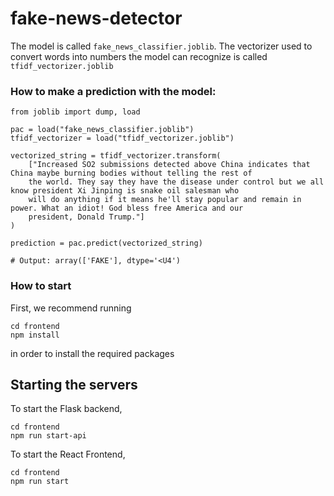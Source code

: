 # fake-news-detector

The model is called `fake_news_classifier.joblib`. The vectorizer used to convert words into numbers the model can recognize is called `tfidf_vectorizer.joblib`

### How to make a prediction with the model:

```
from joblib import dump, load

pac = load("fake_news_classifier.joblib")
tfidf_vectorizer = load("tfidf_vectorizer.joblib")

vectorized_string = tfidf_vectorizer.transform(
    ["Increased SO2 submissions detected above China indicates that China maybe burning bodies without telling the rest of 
    the world. They say they have the disease under control but we all know president Xi Jinping is snake oil salesman who
    will do anything if it means he'll stay popular and remain in power. What an idiot! God bless free America and our
    president, Donald Trump."]
)

prediction = pac.predict(vectorized_string)

# Output: array(['FAKE'], dtype='<U4')
```

### How to start

First, we recommend running 
```
cd frontend
npm install
```
in order to install the required packages

## Starting the servers

To start the Flask backend, 

```
cd frontend
npm run start-api
```

To start the React Frontend,

```
cd frontend
npm run start
```